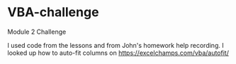 # VBA-challenge
Module 2 Challenge

I used code from the lessons and from John's homework help recording. 
I looked up how to auto-fit columns on https://excelchamps.com/vba/autofit/
